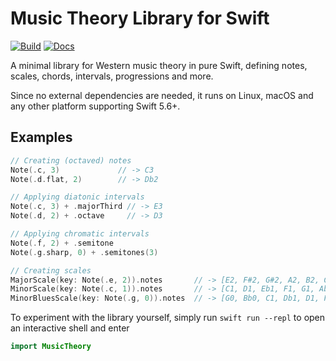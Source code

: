 # Music Theory Library for Swift

[![Build](https://github.com/fwcd/swift-music-theory/actions/workflows/build.yml/badge.svg)](https://github.com/fwcd/swift-music-theory/actions/workflows/build.yml)
[![Docs](https://github.com/fwcd/swift-music-theory/actions/workflows/docs.yml/badge.svg)](https://fwcd.github.io/swift-music-theory/documentation/musictheory)

A minimal library for Western music theory in pure Swift, defining notes, scales, chords, intervals, progressions and more.

Since no external dependencies are needed, it runs on Linux, macOS and any other platform supporting Swift 5.6+.

## Examples

```swift
// Creating (octaved) notes
Note(.c, 3)             // -> C3
Note(.d.flat, 2)        // -> Db2

// Applying diatonic intervals
Note(.c, 3) + .majorThird // -> E3
Note(.d, 2) + .octave     // -> D3

// Applying chromatic intervals
Note(.f, 2) + .semitone
Note(.g.sharp, 0) + .semitones(3)

// Creating scales
MajorScale(key: Note(.e, 2)).notes       // -> [E2, F#2, G#2, A2, B2, C#3, D#3]
MinorScale(key: Note(.c, 1)).notes       // -> [C1, D1, Eb1, F1, G1, Ab1, Bb1]
MinorBluesScale(key: Note(.g, 0)).notes  // -> [G0, Bb0, C1, Db1, D1, F1]
```

To experiment with the library yourself, simply run `swift run --repl` to open an interactive shell and enter

```swift
import MusicTheory
```
